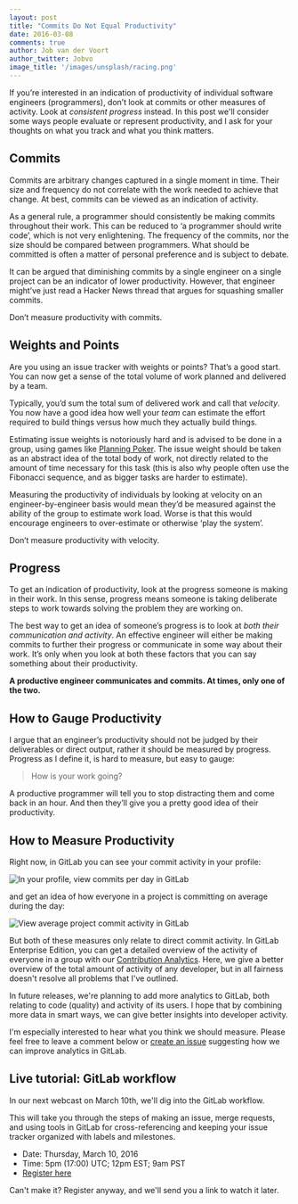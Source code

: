 ```yaml
---
layout: post
title: "Commits Do Not Equal Productivity"
date: 2016-03-08
comments: true
author: Job van der Voort
author_twitter: Jobvo
image_title: '/images/unsplash/racing.png'
---
```


If you’re interested in an indication of productivity of individual software engineers (programmers), don’t look at commits or other measures of activity. Look at _consistent progress_ instead.
In this post we'll consider some ways people evaluate or represent productivity,
and I ask for your thoughts on what you track and what you think matters.

<!-- more -->

## Commits

Commits are arbitrary changes captured in a single moment in time. Their size and frequency do not correlate with the work needed to achieve that change. At best, commits can be viewed as an indication of activity.

As a general rule, a programmer should consistently be making commits throughout their work. This can be reduced to ‘a programmer should write code’, which is not very enlightening.
The frequency of the commits, nor the size should be compared between programmers. What should be committed is often a matter of personal preference and is subject to debate.

It can be argued that diminishing commits by a single engineer on a single project can be an indicator of lower productivity. However, that engineer might’ve just read a Hacker News thread that argues for squashing smaller commits.

Don’t measure productivity with commits.

## Weights and Points

Are you using an issue tracker with weights or points? That’s a good start. You can now get a sense of the total volume of work planned and delivered by a team.

Typically, you’d sum the total sum of delivered work and call that _velocity_. You now have a good idea how well your _team_ can estimate the effort required to build things versus how much they actually build things.

Estimating issue weights is notoriously hard and is advised to be done in a group, using games like [Planning Poker]. The issue weight should be taken as an abstract idea of the total body of work, not directly related to the amount of time necessary for this task (this is also why people often use the Fibonacci sequence, and as bigger tasks are harder to estimate).

Measuring the productivity of individuals by looking at velocity on an engineer-by-engineer basis would mean they’d be measured against the ability of the group to estimate work load. Worse is that this would encourage engineers to over-estimate or otherwise ‘play the system’.

Don’t measure productivity with velocity.

## Progress

To get an indication of productivity, look at the progress someone is making in their work. In this sense, progress means someone is taking deliberate steps to work towards solving the problem they are working on.

The best way to get an idea of someone’s progress is to look at _both their communication and activity_. An effective engineer will either be making commits to further their progress or communicate in some way about their work. It’s only when you look at both these factors that you can say something about their productivity.

**A productive engineer communicates and commits. At times, only one of the two.**

## How to Gauge Productivity

I argue that an engineer’s productivity should not be judged by their deliverables or direct output, rather it should be measured by progress. Progress as I define it, is hard to measure, but easy to gauge:

> How is your work going?

A productive programmer will tell you to stop distracting them and come back
in an hour. And then they’ll give you a pretty good idea of their productivity.

## How to Measure Productivity

Right now, in GitLab you can see your commit activity in your profile:

![In your profile, view commits per day in GitLab](/images/commitsprod/commits.png)

and get an idea of how everyone in a project is committing on average during
the day:

![View average project commit activity in GitLab](/images/commitsprod/perday.png)

But both of these measures only relate to direct commit activity.
In GitLab Enterprise Edition, you can get a detailed overview of
the activity of everyone in a group with our [Contribution Analytics].
Here, we give a better overview of the total amount of activity of any
developer, but in all fairness doesn't resolve all problems that I've outlined.

In future releases, we're planning to add more analytics to GitLab,
both relating to code (quality) and activity of its users. I hope that by
combining more data in smart ways, we can give better insights into developer
activity.

I'm especially interested to hear what you think we should measure.
Please feel free to leave a comment below or [create an issue] suggesting
how we can improve analytics in GitLab.

## Live tutorial: GitLab workflow

In our next webcast on March 10th, we'll dig into the GitLab workflow.

This will take you through the steps of making an issue, merge requests, and
using tools in GitLab for cross-referencing and keeping your issue tracker
organized with labels and milestones.

- Date: Thursday, March 10, 2016
- Time: 5pm (17:00) UTC; 12pm EST; 9am PST
- [Register here][webcast]

Can't make it? Register anyway, and we'll send you a link to watch it later.

[Planning Poker]: https://www.planningpoker.com
[webcast]: http://page.gitlab.com/mar-2016-gitlab-introduction.html
[Contribution Analytics]: http://doc.gitlab.com/ee/analytics/contribution_analytics.html
[create an issue]: https://gitlab.com/gitlab-org/gitlab-ce/issues/new
